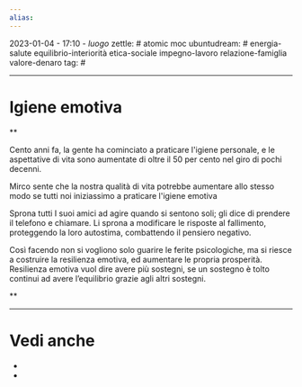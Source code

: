 ```yaml
---
alias: 
---
```

2023-01-04 - 17:10 - *luogo*
zettle: # atomic moc
ubuntudream: # energia-salute equilibrio-interiorità etica-sociale impegno-lavoro relazione-famiglia valore-denaro 
tag: #

---
# Igiene emotiva


**

Cento anni fa, la gente ha cominciato a praticare l'igiene personale, e le aspettative di vita sono aumentate di oltre il 50 per cento nel giro di pochi decenni.

Mirco sente che la nostra qualità di vita potrebbe aumentare allo stesso modo se tutti noi iniziassimo a praticare l'igiene emotiva

Sprona tutti I suoi amici ad agire quando si sentono soli; gli dice di prendere il telefono e chiamare. Li sprona a modificare le risposte al fallimento, proteggendo la loro autostima, combattendo il pensiero negativo.

Così facendo non si vogliono solo guarire le ferite psicologiche, ma si riesce a costruire la resilienza emotiva, ed aumentare le propria prosperità. Resilienza emotiva vuol dire avere più sostegni, se un sostegno è tolto continui ad avere l’equilibrio grazie agli altri sostegni.

**


---
# Vedi anche
- 
- 